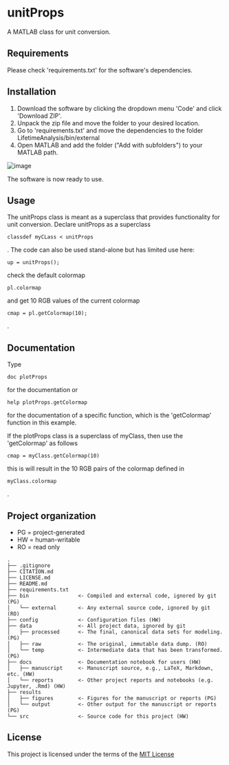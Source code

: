 # unitProps

A MATLAB class for unit conversion.

## Requirements
Please check 'requirements.txt' for the software's dependencies.

## Installation
1. Download the software by clicking the dropdown menu 'Code' and click 'Download ZIP'.
2. Unpack the zip file and move the folder to your desired location.
3. Go to 'requirements.txt' and move the dependencies to the folder LifetimeAnalysis/bin/external
4. Open MATLAB and add the folder ("Add with subfolders") to your MATLAB path.

![image](https://user-images.githubusercontent.com/77492856/119955717-99be7300-bfa0-11eb-8c8a-0a6765b572dc.png)

The software is now ready to use.

## Usage

The unitProps class is meant as a superclass that provides functionality for unit conversion. Declare unitProps as a superclass
```
classdef myCLass < unitProps
```
. The code can also be used stand-alone but has limited use here:
```
up = unitProps();
```
check the default colormap
```
pl.colormap
```
and get 10 RGB values of the current colormap
```
cmap = pl.getColormap(10);
```
.

## Documentation

Type
```
doc plotProps
```
for the documentation or
```
help plotProps.getColormap
```
for the documentation of a specific function, which is the 'getColormap' function in this example.

If the plotProps class is a superclass of myClass, then use the 'getColormap' as follows
```
cmap = myClass.getColormap(10)
```
this is will result in the 10 RGB pairs of the colormap defined in 
```
myClass.colormap
```
.

## Project organization
- PG = project-generated
- HW = human-writable
- RO = read only
```
.
├── .gitignore
├── CITATION.md
├── LICENSE.md
├── README.md
├── requirements.txt
├── bin                <- Compiled and external code, ignored by git (PG)
│   └── external       <- Any external source code, ignored by git (RO)
├── config             <- Configuration files (HW)
├── data               <- All project data, ignored by git
│   ├── processed      <- The final, canonical data sets for modeling. (PG)
│   ├── raw            <- The original, immutable data dump. (RO)
│   └── temp           <- Intermediate data that has been transformed. (PG)
├── docs               <- Documentation notebook for users (HW)
│   ├── manuscript     <- Manuscript source, e.g., LaTeX, Markdown, etc. (HW)
│   └── reports        <- Other project reports and notebooks (e.g. Jupyter, .Rmd) (HW)
├── results
│   ├── figures        <- Figures for the manuscript or reports (PG)
│   └── output         <- Other output for the manuscript or reports (PG)
└── src                <- Source code for this project (HW)

```


## License

This project is licensed under the terms of the [MIT License](/LICENSE.md)
